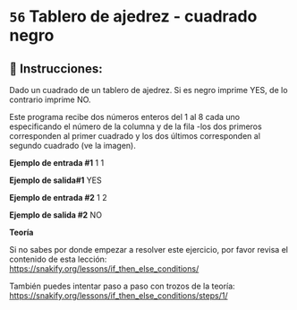 # `56` Tablero de ajedrez - cuadrado negro

## 📝 Instrucciones:

Dado un cuadrado de un tablero de ajedrez. Si es negro imprime YES, de lo contrario imprime NO.

Este programa recibe dos números enteros del 1 al 8 cada uno especificando el número de la columna y de la fila -los dos primeros corresponden al primer cuadrado y los dos últimos corresponden al segundo cuadrado (ve la imagen).

**Ejemplo de entrada #1**
1
1

**Ejemplo de salida#1**
YES

**Ejemplo de entrada #2**
1
2

**Ejemplo de salida #2**
NO

**Teoría**

Si no sabes por donde empezar a resolver este ejercicio, por favor revisa el contenido de esta lección:
https://snakify.org/lessons/if_then_else_conditions/  

También puedes intentar paso a paso con trozos de la teoría:
https://snakify.org/lessons/if_then_else_conditions/steps/1/